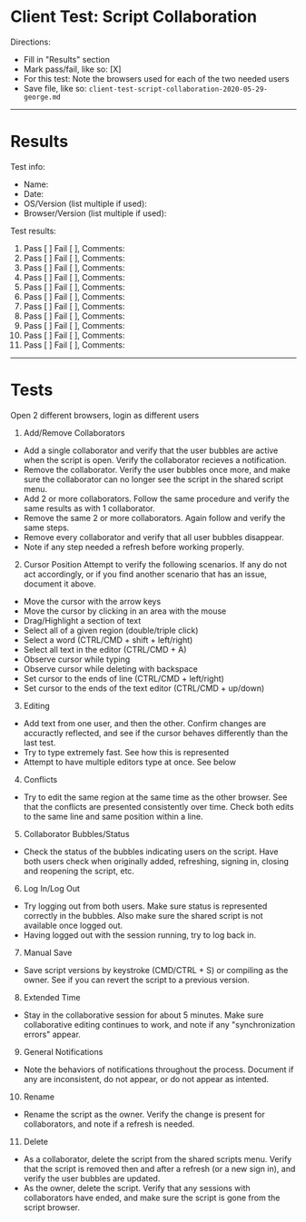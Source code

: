 # Client Test: Script Collaboration

Directions:
- Fill in "Results" section
- Mark pass/fail, like so: [X]
- For this test: Note the browsers used for each of the two needed users
- Save file, like so: `client-test-script-collaboration-2020-05-29-george.md`

------------------------------------------------------------------------------
# Results

Test info:
- Name: 
- Date: 
- OS/Version (list multiple if used):
- Browser/Version (list multiple if used): 

Test results:

1. Pass [ ] Fail [ ], Comments: 
2. Pass [ ] Fail [ ], Comments: 
3. Pass [ ] Fail [ ], Comments: 
4. Pass [ ] Fail [ ], Comments: 
5. Pass [ ] Fail [ ], Comments: 
6. Pass [ ] Fail [ ], Comments: 
7. Pass [ ] Fail [ ], Comments: 
8. Pass [ ] Fail [ ], Comments: 
9. Pass [ ] Fail [ ], Comments: 
10. Pass [ ] Fail [ ], Comments: 
11. Pass [ ] Fail [ ], Comments: 

------------------------------------------------------------------------------
# Tests

Open 2 different browsers, login as different users

1. Add/Remove Collaborators

- Add a single collaborator and verify that the user bubbles are active when the script is open. Verify the collaborator recieves a notification. 
- Remove the collaborator. Verify the user bubbles once more, and make sure the collaborator can no longer see the script in the shared script menu.
- Add 2 or more collaborators. Follow the same procedure and verify the same results as with 1 collaborator. 
- Remove the same 2 or more collaborators. Again follow and verify the same steps. 
- Remove every collaborator and verify that all user bubbles disappear.
- Note if any step needed a refresh before working properly.

2. Cursor Position
Attempt to verify the following scenarios. If any do not act accordingly, or if you find another scenario that has an issue, document it above.

- Move the cursor with the arrow keys
- Move the cursor by clicking in an area with the mouse
- Drag/Highlight a section of text
- Select all of a given region (double/triple click)
- Select a word (CTRL/CMD + shift + left/right)
- Select all text in the editor (CTRL/CMD + A)
- Observe cursor while typing
- Observe cursor while deleting with backspace
- Set cursor to the ends of line (CTRL/CMD + left/right)
- Set cursor to the ends of the text editor (CTRL/CMD + up/down)

3. Editing

- Add text from one user, and then the other. Confirm changes are accuractly reflected, and see if the cursor behaves differently than the last test. 
- Try to type extremely fast. See how this is represented
- Attempt to have multiple editors type at once. See below

4. Conflicts

- Try to edit the same region at the same time as the other browser. See that the conflicts are presented consistently over time. Check both edits to the same line and same position within a line. 

5. Collaborator Bubbles/Status

- Check the status of the bubbles indicating users on the script. Have both users check when originally added, refreshing, signing in, closing and reopening the script, etc. 

6. Log In/Log Out

- Try logging out from both users. Make sure status is represented correctly in the bubbles. Also make sure the shared script is not available once logged out.
- Having logged out with the session running, try to log back in. 

7. Manual Save

- Save script versions by keystroke (CMD/CTRL + S) or compiling as the owner. See if you can revert the script to a previous version.

8. Extended Time

- Stay in the collaborative session for about 5 minutes. Make sure collaborative editing continues to work, and note if any "synchronization errors" appear.

9. General Notifications

- Note the behaviors of notifications throughout the process. Document if any are inconsistent, do not appear, or do not appear as intented. 

10. Rename

- Rename the script as the owner. Verify the change is present for collaborators, and note if a refresh is needed. 

11. Delete

- As a collaborator, delete the script from the shared scripts menu. Verify that the script is removed then and after a refresh (or a new sign in), and verify the user bubbles are updated.
- As the owner, delete the script. Verify that any sessions with collaborators have ended, and make sure the script is gone from the script browser. 

